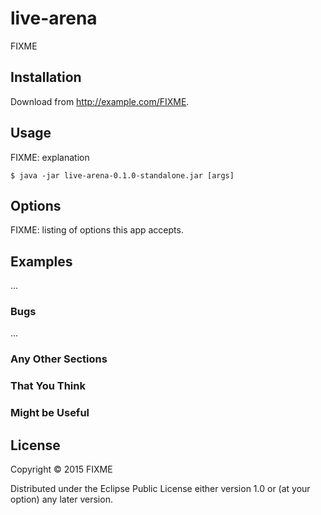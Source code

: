 # live-arena

FIXME

## Installation

Download from http://example.com/FIXME.

## Usage

FIXME: explanation

    $ java -jar live-arena-0.1.0-standalone.jar [args]

## Options

FIXME: listing of options this app accepts.

## Examples

...

### Bugs

...

### Any Other Sections
### That You Think
### Might be Useful

## License

Copyright © 2015 FIXME

Distributed under the Eclipse Public License either version 1.0 or (at
your option) any later version.
